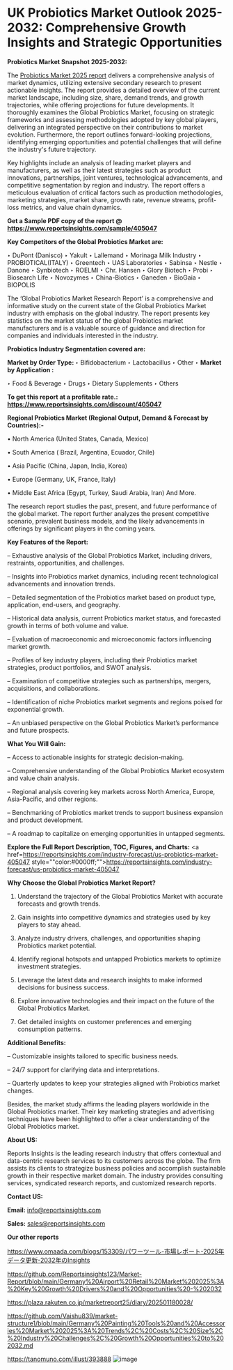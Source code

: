 # UK Probiotics Market Outlook 2025-2032: Comprehensive Growth Insights and Strategic Opportunities

<strong>Probiotics Market Snapshot 2025-2032:</strong>

The <a href=https://www.reportsinsights.com/sample/405047>Probiotics Market 2025 report</a> delivers a comprehensive analysis of market dynamics, utilizing extensive secondary research to present actionable insights. The report provides a detailed overview of the current market landscape, including size, share, demand trends, and growth trajectories, while offering projections for future developments. It thoroughly examines the Global Probiotics Market, focusing on strategic frameworks and assessing methodologies adopted by key global players, delivering an integrated perspective on their contributions to market evolution. Furthermore, the report outlines forward-looking projections, identifying emerging opportunities and potential challenges that will define the industry's future trajectory.

Key highlights include an analysis of leading market players and manufacturers, as well as their latest strategies such as product innovations, partnerships, joint ventures, technological advancements, and competitive segmentation by region and industry. The report offers a meticulous evaluation of critical factors such as production methodologies, marketing strategies, market share, growth rate, revenue streams, profit-loss metrics, and value chain dynamics.

<strong>Get a Sample PDF copy of the report @ <a href=https://www.reportsinsights.com/sample/405047 style=color:#0000ff;>https://www.reportsinsights.com/sample/405047</a></strong>

<strong>Key Competitors of the Global Probiotics Market are:</strong>

‣ DuPont (Danisco)
‣ Yakult
‣ Lallemand
‣ Morinaga Milk Industry
‣ PROBIOTICAL(ITALY)
‣ Greentech
‣ UAS Laboratories
‣ Sabinsa
‣ Nestle
‣ Danone
‣ Synbiotech
‣ ROELMI
‣ Chr. Hansen
‣ Glory Biotech
‣ Probi
‣ Biosearch Life
‣ Novozymes
‣ China-Biotics
‣ Ganeden
‣ BioGaia
‣ BIOPOLIS

The ‘Global Probiotics Market Research Report’ is a comprehensive and informative study on the current state of the Global Probiotics Market industry with emphasis on the global industry. The report presents key statistics on the market status of the global Probiotics market manufacturers and is a valuable source of guidance and direction for companies and individuals interested in the industry.

<strong>Probiotics Industry Segmentation covered are:</strong>

<strong>Market by Order Type: </strong>
‣ Bifidobacterium
‣ Lactobacillus
‣ Other
‣ 
<strong>Market by Application :</strong>

‣ Food & Beverage
‣ Drugs
‣ Dietary Supplements
‣ Others

<strong>To get this report at a profitable rate.: <a href=https://www.reportsinsights.com/discount/405047 style=color:#0000ff;>https://www.reportsinsights.com/discount/405047</a></strong>

<strong>Regional Probiotics Market (Regional Output, Demand &amp; Forecast by Countries):-</strong>

• North America (United States, Canada, Mexico)

• South America ( Brazil, Argentina, Ecuador, Chile)

• Asia Pacific (China, Japan, India, Korea)

• Europe (Germany, UK, France, Italy)

• Middle East Africa (Egypt, Turkey, Saudi Arabia, Iran) And More.

The research report studies the past, present, and future performance of the global market. The report further analyzes the present competitive scenario, prevalent business models, and the likely advancements in offerings by significant players in the coming years.

<strong>Key Features of the Report:</strong>

– Exhaustive analysis of the Global Probiotics Market, including drivers, restraints, opportunities, and challenges.

– Insights into Probiotics market dynamics, including recent technological advancements and innovation trends.

– Detailed segmentation of the Probiotics market based on product type, application, end-users, and geography.

– Historical data analysis, current Probiotics market status, and forecasted growth in terms of both volume and value.

– Evaluation of macroeconomic and microeconomic factors influencing market growth.

– Profiles of key industry players, including their Probiotics market strategies, product portfolios, and SWOT analysis.

– Examination of competitive strategies such as partnerships, mergers, acquisitions, and collaborations.

– Identification of niche Probiotics market segments and regions poised for exponential growth.

– An unbiased perspective on the Global Probiotics Market’s performance and future prospects.

<strong>What You Will Gain:</strong>

– Access to actionable insights for strategic decision-making.

– Comprehensive understanding of the Global Probiotics Market ecosystem and value chain analysis.

– Regional analysis covering key markets across North America, Europe, Asia-Pacific, and other regions.

– Benchmarking of Probiotics market trends to support business expansion and product development.

– A roadmap to capitalize on emerging opportunities in untapped segments.

<strong>Explore the Full Report Description, TOC, Figures, and Charts:</strong>
<a href=https://reportsinsights.com/industry-forecast/us-probiotics-market-405047 style=""color:#0000ff;"">https://reportsinsights.com/industry-forecast/us-probiotics-market-405047</a>

<strong>Why Choose the Global Probiotics Market Report?</strong>

1. Understand the trajectory of the Global Probiotics Market with accurate forecasts and growth trends.

2. Gain insights into competitive dynamics and strategies used by key players to stay ahead.

3. Analyze industry drivers, challenges, and opportunities shaping Probiotics market potential.

4. Identify regional hotspots and untapped Probiotics markets to optimize investment strategies.

5. Leverage the latest data and research insights to make informed decisions for business success.

6. Explore innovative technologies and their impact on the future of the Global Probiotics Market.

7. Get detailed insights on customer preferences and emerging consumption patterns.

<strong>Additional Benefits:</strong>

– Customizable insights tailored to specific business needs.

– 24/7 support for clarifying data and interpretations.

– Quarterly updates to keep your strategies aligned with Probiotics market changes.

Besides, the market study affirms the leading players worldwide in the Global Probiotics market. Their key marketing strategies and advertising techniques have been highlighted to offer a clear understanding of the Global Probiotics market.

<strong><strong>About US</strong>:</strong>

Reports Insights is the leading research industry that offers contextual and data-centric research services to its customers across the globe. The firm assists its clients to strategize business policies and accomplish sustainable growth in their respective market domain. The industry provides consulting services, syndicated research reports, and customized research reports.

<strong>Contact US:</strong>

<p class=><b>Email:</b> <a href=mailto:info@reportsinsights.com>info@reportsinsights.com</a></p>
<p class=><b>Sales:</b> <a href=mailto:sales@reportsinsights.com>sales@reportsinsights.com</a></p>

<strong>Our other reports</strong>

<a href=https://www.omaada.com/blogs/153309/パワーツール-市場レポート-2025年データ更新-2032年のInsights>https://www.omaada.com/blogs/153309/パワーツール-市場レポート-2025年データ更新-2032年のInsights</a>

<a href=https://github.com/Reportsinsights123/Market-Report/blob/main/Germany%20Airport%20Retail%20Market%202025%3A%20Key%20Growth%20Drivers%20and%20Opportunities%20-%202032>https://github.com/Reportsinsights123/Market-Report/blob/main/Germany%20Airport%20Retail%20Market%202025%3A%20Key%20Growth%20Drivers%20and%20Opportunities%20-%202032</a>

<a href=https://plaza.rakuten.co.jp/marketreport25/diary/202501180028/>https://plaza.rakuten.co.jp/marketreport25/diary/202501180028/</a>

<a href=https://github.com/Vaishu839/market-structure1/blob/main/Germany%20Painting%20Tools%20and%20Accessories%20Market%202025%3A%20Trends%2C%20Costs%2C%20Size%2C%20Industry%20Challenges%2C%20Growth%20Opportunities%20to%202032.md>https://github.com/Vaishu839/market-structure1/blob/main/Germany%20Painting%20Tools%20and%20Accessories%20Market%202025%3A%20Trends%2C%20Costs%2C%20Size%2C%20Industry%20Challenges%2C%20Growth%20Opportunities%20to%202032.md</a>

<a href=https://tanomuno.com/illust/393888>https://tanomuno.com/illust/393888</a>
![image](https://github.com/user-attachments/assets/a6ad3746-bfd0-4131-a8fa-a96985882a9c)
